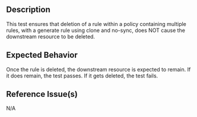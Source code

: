 ## Description

This test ensures that deletion of a rule within a policy containing multiple rules, with a generate rule using clone and no-sync, does NOT cause the downstream resource to be deleted.

## Expected Behavior

Once the rule is deleted, the downstream resource is expected to remain. If it does remain, the test passes. If it gets deleted, the test fails.

## Reference Issue(s)

N/A